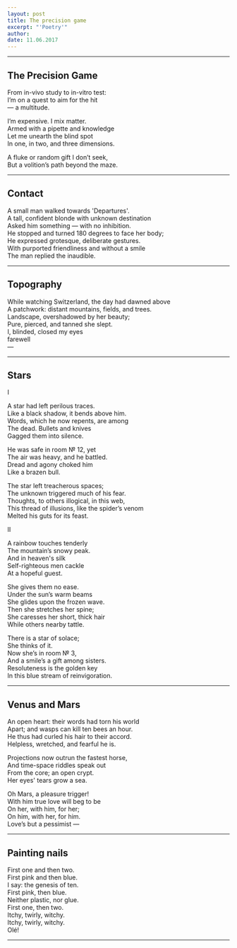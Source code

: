 ```yaml
---
layout: post
title: The precision game
excerpt: "'Poetry'"
author: 
date: 11.06.2017
---
```


---

## The Precision Game

From in-vivo study to in-vitro test:  
I’m on a quest to aim for the hit  
&#8212; a multitude.    

I’m expensive. I mix matter.  
Armed with a pipette and knowledge  
Let me unearth the blind spot  
In one, in two, and three dimensions.  

A fluke or random gift I don’t seek,  
But a volition’s path beyond the maze. 

---

## Contact

A small man walked towards 'Departures'.  
A tall, confident blonde with unknown destination  
Asked him something &#8212; with no inhibition.  
He stopped and turned 180 degrees to face her body;  
He expressed grotesque, deliberate gestures.   
With purported friendliness and without a smile  
The man replied the inaudible. 

---

## Topography

While watching Switzerland, the day had dawned above  
A patchwork: distant mountains, fields, and trees.  
Landscape, overshadowed by her beauty;  
Pure, pierced, and tanned she slept.  
I, blinded, closed my eyes  
farewell  
&#8212;   

---

## Stars

I

A star had left perilous traces.  
Like a black shadow, it bends above him.  
Words, which he now repents, are among  
The dead. Bullets and knives  
Gagged them into silence.   

He was safe in room № 12, yet  
The air was heavy, and he battled.  
Dread and agony choked him  
Like a brazen bull.  

The star left treacherous spaces;   
The unknown triggered much of his fear.   
Thoughts, to others illogical, in this web,  
This thread of illusions, like the spider’s venom   
Melted his guts for its feast.  

II

A rainbow touches tenderly   
The mountain’s snowy peak.  
And in heaven's silk  
Self-righteous men cackle  
At a hopeful guest.  

She gives them no ease.  
Under the sun’s warm beams  
She glides upon the frozen wave.  
Then she stretches her spine;  
She caresses her short, thick hair  
While others nearby tattle.   

There is a star of solace;   
She thinks of it.  
Now she’s in room № 3,  
And a smile’s a gift among sisters.  
Resoluteness is the golden key  
In this blue stream of reinvigoration.    

---

## Venus and Mars

An open heart: their words had torn his world  
Apart; and wasps can kill ten bees an hour.  
He thus had curled his hair to their accord.    
Helpless, wretched, and fearful he is.  

Projections now outrun the fastest horse,  
And time-space riddles speak out  
From the core; an open crypt.   
Her eyes' tears grow a sea.  

Oh Mars, a pleasure trigger!  
With him true love will beg to be  
On her, with him, for her;  
On him, with her, for him.  
Love’s but a pessimist &#8212; 

---

## Painting nails

First one and then two.  
First pink and then blue.   
I say: the genesis of ten.  
First pink, then blue.  
Neither plastic, nor glue.  
First one, then two.  
Itchy, twirly, witchy.  
Itchy, twirly, witchy.  
Olé!

---
